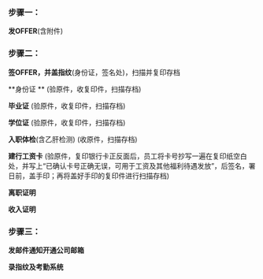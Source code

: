 ### 步骤一：

**发OFFER**\(含附件\)

### 步骤二：

**签OFFER，并盖指纹**\(身份证，签名处\)，扫描并复印存档

**身份证 **                   \(验原件，收复印件，扫描存档\)

**毕业证**                    \(验原件，收复印件，扫描存档\)

**学位证**                    \(验原件，收复印件，扫描存档\)

**入职体检**\(含乙肝检测\)         \(收原件，扫描存档\)

**建行工资卡**            \(验原件，复印银行卡正反面后，员工将卡号抄写一遍在复印纸空白处，并写上“已确认卡号正确无误，可用于工资及其他福利待遇发放”，后签名，署日前，盖手印；再将盖好手印的复印件进行扫描存档\)

**离职证明**

**收入证明**

### 步骤三：

**发邮件通知开通公司邮箱**

**录指纹及考勤系统**

